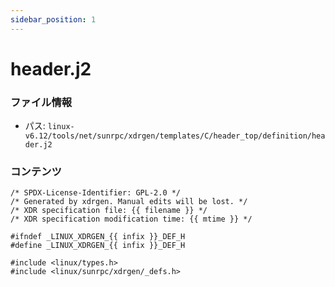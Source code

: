 ```yaml
---
sidebar_position: 1
---
```

# header.j2

### ファイル情報

- パス: `linux-v6.12/tools/net/sunrpc/xdrgen/templates/C/header_top/definition/header.j2`

### コンテンツ

```j2
/* SPDX-License-Identifier: GPL-2.0 */
/* Generated by xdrgen. Manual edits will be lost. */
/* XDR specification file: {{ filename }} */
/* XDR specification modification time: {{ mtime }} */

#ifndef _LINUX_XDRGEN_{{ infix }}_DEF_H
#define _LINUX_XDRGEN_{{ infix }}_DEF_H

#include <linux/types.h>
#include <linux/sunrpc/xdrgen/_defs.h>

```
